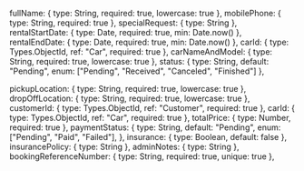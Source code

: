 fullName: { type: String, required: true, lowercase: true },
mobilePhone: { type: String, required: true },
specialRequest: { type: String },
rentalStartDate: { type: Date, required: true, min: Date.now() },
rentalEndDate: { type: Date, required: true, min: Date.now() },
carId: { type: Types.ObjectId, ref: "Car", required: true },
carNameAndModel: { type: String, required: true, lowercase: true },
status: { type: String, default: "Pending", enum: ["Pending", "Received", "Canceled", "Finished"] },

pickupLocation: { type: String, required: true, lowercase: true },
dropOffLocation: { type: String, required: true, lowercase: true },
customerId: { type: Types.ObjectId, ref: "Customer", required: true },
carId: { type: Types.ObjectId, ref: "Car", required: true },
totalPrice: { type: Number, required: true },
paymentStatus: {
type: String,
default: "Pending",
enum: ["Pending", "Paid", "Failed"],
},
insurance: { type: Boolean, default: false },
insurancePolicy: { type: String },
adminNotes: { type: String },
bookingReferenceNumber: { type: String, required: true, unique: true },
